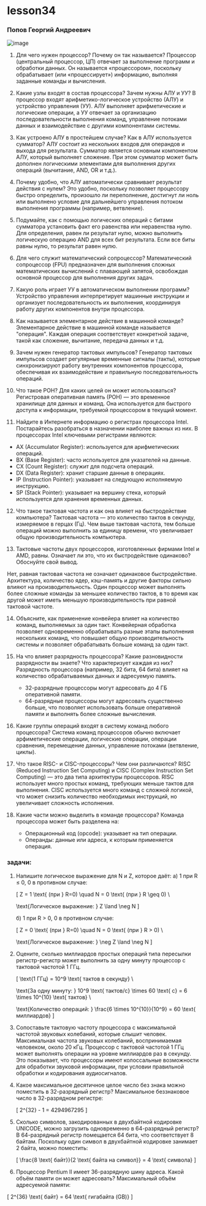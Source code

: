 # lesson34
### Попов Георгий Андреевич

![image](https://github.com/user-attachments/assets/3eac1c7a-d657-4f59-b5e0-adff704a904d)

1. Для чего нужен процессор? Почему он так называется?
   Процессор (центральный процессор, ЦП) отвечает за выполнение программ и обработки данных. Он называется «процессором», поскольку обрабатывает (или «процессирует») информацию, выполняя заданные команды и вычисления.

2. Какие узлы входят в состав процессора? Зачем нужны АЛУ и УУ?
   В процессор входят арифметико-логическое устройство (АЛУ) и устройство управления (УУ). АЛУ выполняет арифметические и логические операции, а УУ отвечает за организацию последовательности выполнения команд, управление потоками данных и взаимодействие с другими компонентами системы.

3. Как устроено АЛУ в простейшем случае? Как в АЛУ используется сумматор?
   АЛУ состоит из нескольких входов для операндов и выхода для результата. Сумматор является основным компонентом АЛУ, который выполняет сложение. При этом сумматор может быть дополнен логическими элементами для выполнения других операций (вычитание, AND, OR и т.д.).

4. Почему удобно, что АЛУ автоматически сравнивает результат действия с нулем?
   Это удобно, поскольку позволяет процессору быстро определить, произошло ли переполнение, достигнут ли ноль или выполнено условие для дальнейшего управления потоком выполнения программы (например, ветвление).

5. Подумайте, как с помощью логических операций с битами сумматора установить факт его равенства или неравенства нулю.
   Для определения, равен ли результат нулю, можно выполнить логическую операцию AND для всех бит результата. Если все биты равны нулю, то результат равен нулю.

6. Для чего служит математический сопроцессор?
   Математический сопроцессор (FPU) предназначен для выполнения сложных математических вычислений с плавающей запятой, освобождая основной процессор для выполнения других задач.

7. Какую роль играет УУ в автоматическом выполнении программ?
   Устройство управления интерпретирует машинные инструкции и организует последовательность их выполнения, координируя работу других компонентов внутри процессора.

8. Как называется элементарное действие в машинной команде?
   Элементарное действие в машинной команде называется "операция". Каждая операция соответствует конкретной задаче, такой как сложение, вычитание, передача данных и т.д.

9. Зачем нужен генератор тактовых импульсов?
   Генератор тактовых импульсов создает регулярные временные сигналы (такты), которые синхронизируют работу внутренних компонентов процессора, обеспечивая их взаимодействие и правильную последовательность операций.

10. Что такое РОН? Для каких целей он может использоваться?
    Регистровая оперативная память (РОН) — это временное хранилище для данных и команд. Она используется для быстрого доступа к информации, требуемой процессором в текущий момент.

11. Найдите в Интернете информацию о регистрах процессора Intel. Постарайтесь разобраться в назначении наиболее важных из них.
    В процессорах Intel ключевыми регистрами являются:
   - AX (Accumulator Register): используется для арифметических операций.
   - BX (Base Register): часто используется для указателей на данные.
   - CX (Count Register): служит для подсчета операций.
   - DX (Data Register): хранит старшие данные в операциях.
   - IP (Instruction Pointer): указывает на следующую исполняемую инструкцию.
   - SP (Stack Pointer): указывает на вершину стека, который используется для хранения временных данных.

12. Что такое тактовая частота и как она влияет на быстродействие компьютера?
    Тактовая частота — это количество тактов в секунду, измеряемое в герцах (Гц). Чем выше тактовая частота, тем больше операций можно выполнить за единицу времени, что увеличивает общую производительность компьютера.

13. Тактовые частоты двух процессоров, изготовленных фирмами Intel и AMD, равны. Означает ли это, что их быстродействие одинаково? Обоснуйте свой вывод.

Нет, равная тактовая частота не означает одинаковое быстродействие. Архитектура, количество ядер, кэш-память и другие факторы сильно влияют на производительность. Один процессор может выполнять более сложные команды за меньшее количество тактов, в то время как другой может иметь меньшую производительность при равной тактовой частоте.

14. Объясните, как применение конвейера влияет на количество команд, выполняемых за один такт.
    Конвейерная обработка позволяет одновременно обрабатывать разные этапы выполнения нескольких команд, что повышает общую производительность системы и позволяет обрабатывать больше команд за один такт.

15. На что влияет разрядность процессора? Какие разновидности разрядности вы знаете? Что характеризует каждая из них?
    Разрядность процессора (например, 32 бита, 64 бита) влияет на количество обрабатываемых данных и адресуемую память. 
    - 32-разрядные процессоры могут адресовать до 4 ГБ оперативной памяти.
    - 64-разрядные процессоры могут адресовать существенно больше, что позволяет использовать больше оперативной памяти и выполнять более сложные вычисления.

16. Какие группы операций входят в систему команд любого процессора?
    Система команд процессоров обычно включает арфиметические операции, логические операции, операции сравнения, перемещение данных, управление потоками (ветвление, циклы).

17. Что такое RISC- и CISC-процессоры? Чем они различаются?
    RISC (Reduced Instruction Set Computing) и CISC (Complex Instruction Set Computing) — это два типа архитектуры процессоров.
    RISC использует много простых команд, требующих меньше тактов для выполнения.
    CISC используется много команд с сложной логикой, что может снизить количество необходимых инструкций, но увеличивает сложность исполнения.

19. Какие части можно выделить в команде процессора?
    Команда процессора может быть разделена на:
    - Операционный код (opcode): указывает на тип операции.
    - Операнды: данные или адреса, к которым применяется операция.
   
### задачи:

1. Напишите логическое выражение для N и Z, которое даёт:
   а) 1 при R ≤ 0, 0 в противном случае:

   [
   Z = 1 \text{ (при } R=0) \quad N = 0 \text{ (при } R \geq 0) \\
   
   \text{Логическое выражение: } Z \land \neg N
   \]
   
   б) 1 при R > 0, 0 в противном случае:

   [
   Z = 0 \text{ (при } R=0) \quad N = 0 \text{ (при } R > 0) \\
   
   \text{Логическое выражение: } \neg Z \land \neg N
   \]

3. Оцените, сколько миллиардов простых операций типа пересылки регистр-регистр может выполнить за одну минуту процессор с тактовой частотой 1 ГГц.

    [
   \text{1 ГГц} = 10^9 \text{ тактов в секунду} \\

   \text{За одну минуту: } 10^9 \text{ тактов/с} \times 60 \text{ с} = 6 \times 10^{10} \text{ тактов} \\
   
   \text{Количество операций: } \frac{6 \times 10^{10}}{10^9} = 60 \text{ миллиардов}
   \]

5. Сопоставьте тактовую частоту процессора с максимальной частотой звуковых колебаний, которые слышит человек.
   Максимальная частота звуковых колебаний, воспринимаемая человеком, около 20 кГц. Процессор с тактовой частотой 1 ГГц может выполнять операции на уровне миллиардов раз в секунду. Это показывает, что процессоры имеют колоссальные возможности для обработки звуковой информации, при условии правильной обработки и кодирования аудиосигналов.

6. Какое максимальное десятичное целое число без знака можно поместить в 32-разрядный регистр?
   Максимальное беззнаковое число в 32-разрядном регистре:

    [
   2^{32} - 1 = 4294967295
   \]

8. Сколько символов, закодированных в двухбайтной кодировке UNICODE, можно загрузить одновременно в 64-разрядный регистр?
В 64-разрядный регистр помещается 64 бита, что соответствует 8 байтам. Поскольку один символ в двухбайтной кодировке занимает 2 байта, можно поместить:

   [
   \frac{8 \text{ байт}}{2 \text{ байта на символ}} = 4 \text{ символа}
   \]

10. Процессор Pentium II имеет 36-разрядную шину адреса. Какой объём памяти он может адресовать?
   Максимальный объём адресуемой памяти:
 
   [
   2^{36} \text{ байт} = 64 \text{ гигабайта (GB)}
   \]
